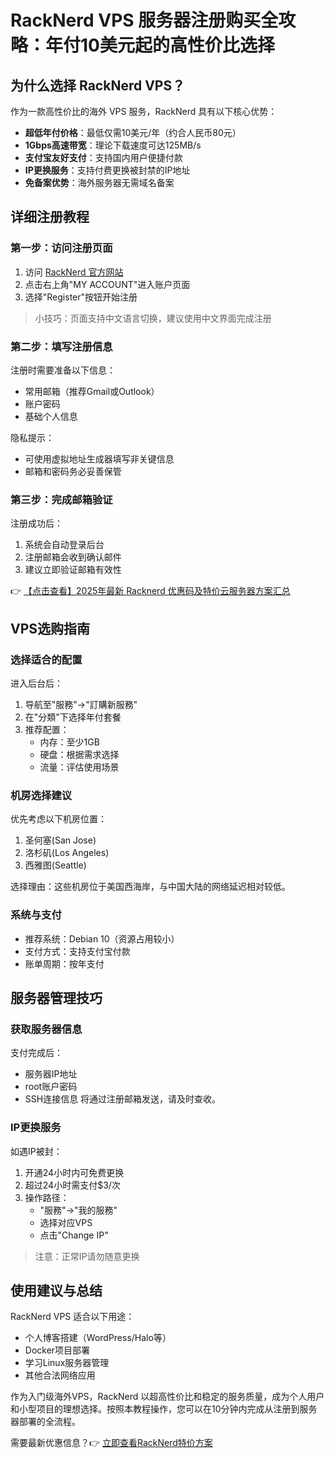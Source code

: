# RackNerd VPS 服务器注册购买全攻略：年付10美元起的高性价比选择

## 为什么选择 RackNerd VPS？

作为一款高性价比的海外 VPS 服务，RackNerd 具有以下核心优势：

- **超低年付价格**：最低仅需10美元/年（约合人民币80元）
- **1Gbps高速带宽**：理论下载速度可达125MB/s
- **支付宝友好支付**：支持国内用户便捷付款
- **IP更换服务**：支持付费更换被封禁的IP地址
- **免备案优势**：海外服务器无需域名备案

## 详细注册教程

### 第一步：访问注册页面
1. 访问 [RackNerd 官方网站](https://bit.ly/Rack_Nerd)
2. 点击右上角"MY ACCOUNT"进入账户页面
3. 选择"Register"按钮开始注册

> 小技巧：页面支持中文语言切换，建议使用中文界面完成注册

### 第二步：填写注册信息
注册时需要准备以下信息：
- 常用邮箱（推荐Gmail或Outlook）
- 账户密码
- 基础个人信息

隐私提示：
- 可使用虚拟地址生成器填写非关键信息
- 邮箱和密码务必妥善保管

### 第三步：完成邮箱验证
注册成功后：
1. 系统会自动登录后台
2. 注册邮箱会收到确认邮件
3. 建议立即验证邮箱有效性

👉 [【点击查看】2025年最新 Racknerd 优惠码及特价云服务器方案汇总](https://bit.ly/Rack_Nerd)

## VPS选购指南

### 选择适合的配置
进入后台后：
1. 导航至"服務"→"訂購新服務"
2. 在"分類"下选择年付套餐
3. 推荐配置：
   - 内存：至少1GB
   - 硬盘：根据需求选择
   - 流量：评估使用场景

### 机房选择建议
优先考虑以下机房位置：
1. 圣何塞(San Jose)
2. 洛杉矶(Los Angeles)
3. 西雅图(Seattle)

选择理由：这些机房位于美国西海岸，与中国大陆的网络延迟相对较低。

### 系统与支付
- 推荐系统：Debian 10（资源占用较小）
- 支付方式：支持支付宝付款
- 账单周期：按年支付

## 服务器管理技巧

### 获取服务器信息
支付完成后：
- 服务器IP地址
- root账户密码
- SSH连接信息
将通过注册邮箱发送，请及时查收。

### IP更换服务
如遇IP被封：
1. 开通24小时内可免费更换
2. 超过24小时需支付$3/次
3. 操作路径：
   - "服務"→"我的服務"
   - 选择对应VPS
   - 点击"Change IP"

> 注意：正常IP请勿随意更换

## 使用建议与总结

RackNerd VPS 适合以下用途：
- 个人博客搭建（WordPress/Halo等）
- Docker项目部署
- 学习Linux服务器管理
- 其他合法网络应用

作为入门级海外VPS，RackNerd 以超高性价比和稳定的服务质量，成为个人用户和小型项目的理想选择。按照本教程操作，您可以在10分钟内完成从注册到服务器部署的全流程。

需要最新优惠信息？👉 [立即查看RackNerd特价方案](https://bit.ly/Rack_Nerd)